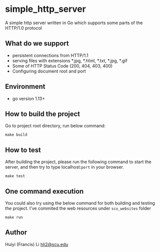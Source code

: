 # simple_http_server
A simple http server written in Go which supports some parts of the HTTP/1.0 protocol

## What do we support

* persistent connections from HTTP/1.1
* serving files with extensions *.jpg, *.html, *.txt, *.jpg, *.gif
* Some of HTTP Status Code (200, 404, 403, 400)
* Configuring document root and port

## Environment
* go version 1.13+

## How to build the project
Go to project root directory, run below command:
```
make build
```

## How to test
After building the project, please run the following command to start the server, and then try to type localhost:`port` in your browser.
```
make test
```

## One command execution
You could also try using the below command for both building and testing the project. I've commited the web resources under `scu_websites` folder
```
make run
```

## Author
Huiyi (Francis) Li
hli2@scu.edu

